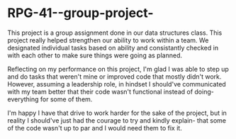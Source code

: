# RPG-41--group-project-
This project is a group assignment done in our data structures class. 
This project really helped strengthen our ability to work within a team.
We designated individual tasks based on ability and consistantly checked in with each other to make sure things were going as planned.


Reflecting on my performance on this project, I'm glad I was able to step up and do tasks that weren't mine or improved code that mostly didn't work.
However, assuming a leadership role, in hindset I should've communicated with my team better that their code wasn't functional instead of doing-
everything for some of them. 

I'm happy I have that drive to work harder for the sake of the project, but in reality I should've just had the courage to try and kindly explain-
that some of the code wasn't up to par and I would need them to fix it. 
